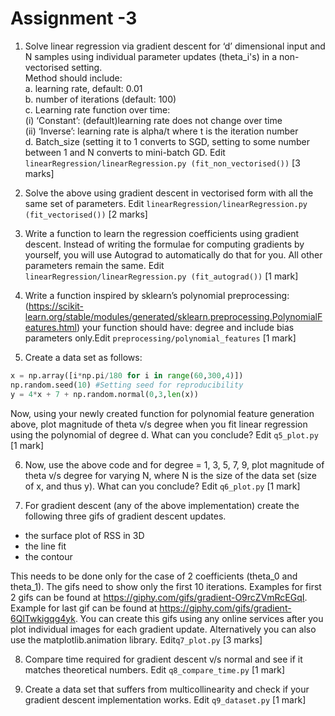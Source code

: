 # Assignment -3 
1. Solve linear regression via gradient descent for ‘d’ dimensional input and N samples using individual parameter updates
(theta_i's) in a non-vectorised setting.\
  Method should include: \
    a. learning rate, default: 0.01 \
    b. number of iterations (default: 100) \
    c. Learning rate function over time: \
      (i) ‘Constant’: (default)learning rate does not change over time \
      (ii) ‘Inverse’: learning rate is alpha/t where t is the iteration number \
    d. Batch_size (setting it to 1 converts to SGD, setting to some number between 1 and N converts to mini-batch GD. 
     Edit `linearRegression/linearRegression.py (fit_non_vectorised())` [3 marks]
  
2. Solve the above using gradient descent in vectorised form with all the same set of parameters. Edit `linearRegression/linearRegression.py (fit_vectorised())` [2 marks]

3. Write a function to learn the regression coefficients using gradient descent. Instead of writing the formulae for computing gradients by yourself, you will use Autograd to automatically do that for you. All other parameters remain the same. Edit `linearRegression/linearRegression.py (fit_autograd())` [1 mark]


4. Write a function inspired by sklearn’s polynomial preprocessing: (https://scikit-learn.org/stable/modules/generated/sklearn.preprocessing.PolynomialFeatures.html) your function should have: degree and include bias parameters only.Edit
`preprocessing/polynomial_features` [1 mark]

5. Create a data set as follows: 
```python
x = np.array([i*np.pi/180 for i in range(60,300,4)]) 
np.random.seed(10) #Setting seed for reproducibility 
y = 4*x + 7 + np.random.normal(0,3,len(x)) 
```
Now, using your newly created function for polynomial feature generation above, plot magnitude of theta v/s degree when you fit
linear regression using the polynomial of degree d. What can you conclude? Edit `q5_plot.py` [1 mark] 


6. Now, use the above code and for degree = 1, 3, 5, 7, 9, plot magnitude of theta v/s degree for varying N, where N is the size of
the data set (size of x, and thus y). What can you conclude? Edit `q6_plot.py` [1 mark]


7. For gradient descent (any of the above implementation) create the following three gifs of gradient descent updates.
- the surface plot of RSS in 3D 
- the line fit
- the contour

This needs to be done only for the case of 2 coefficients (theta_0 and theta_1). 
The gifs need to show only the first 10 iterations. 
Examples for first 2 gifs can be found at https://giphy.com/gifs/gradient-O9rcZVmRcEGqI. 
Example for last gif can be found at https://giphy.com/gifs/gradient-6QlTwkigqg4yk. 
You can create this gifs using any online services after you plot individual images for each gradient update.
Alternatively you can also use the matplotlib.animation library. Edit`q7_plot.py` [3 marks]


8. Compare time required for gradient descent v/s normal and see if it matches theoretical numbers. Edit `q8_compare_time.py`
[1 mark]

9. Create a data set that suffers from multicollinearity and check if your gradient descent implementation works. Edit
`q9_dataset.py` [1 mark]
